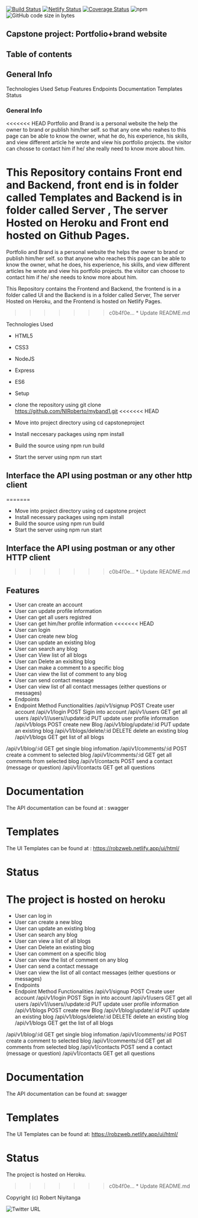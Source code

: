[![Build Status](https://travis-ci.com/NIRoberto/myband1.svg?branch=develop)](https://travis-ci.com/NIRoberto/myband1) [![Netlify Status](https://api.netlify.com/api/v1/badges/2d170af8-8240-4315-93ee-0efc4c5618af/deploy-status)](https://app.netlify.com/sites/robzweb/deploys) [![Coverage Status](https://coveralls.io/repos/github/NIRoberto/myband1/badge.svg?branch=ch-increase-coverage)](https://coveralls.io/github/NIRoberto/myband1?branch=ch-increase-coverage) ![npm](https://img.shields.io/npm/v/npm) ![GitHub code size in bytes](https://img.shields.io/github/languages/code-size/NIRoberto/myband1)
## Capstone project: Portfolio+brand website
## Table of contents
## General Info
Technologies Used
Setup
Features
Endpoints
Documentation
Templates
Status

### General Info
<<<<<<< HEAD
Portfolio and Brand is a personal website the help the owner to brand or publish him/her self. so that any one who reahes to this page can be able to know the owner, what he do, his experience, his skills, and view different article he wrote and view his portfolio projects. the visitor can chosse to contact him if he/ she really need to know more about him.

This Repository contains Front end and Backend, front end is in folder called Templates and Backend is in folder called Server , The server Hosted on Heroku and Front end hosted on Github Pages.
=======
Portfolio and Brand is a personal website the helps the owner to brand or publish him/her self. so that anyone who reaches this page can be able to know the owner, what he does, his experience, his skills, and view different articles he wrote and view his portfolio projects. the visitor can choose to contact him if he/ she needs to know more about him.

This Repository contains the Frontend and Backend, the frontend is in a folder called UI and the Backend is in a folder called Server, The server Hosted on Heroku, and the Frontend is hosted on Netlify Pages.
>>>>>>> c0b4f0e... * Update README.md

Technologies Used
- HTML5
- CSS3
- NodeJS
- Express
- ES6
- Setup

- clone the repository using git clone https://github.com/NIRoberto/myband1.git
<<<<<<< HEAD
- Move into project directory using cd capstoneproject
- Install neccesary packages using npm install
- Build the source using npm run build
- Start the server using npm run start

## Interface the API using postman or any other http client
=======
- Move into project directory using cd capstone project
- Install necessary packages using npm install
- Build the source using npm run build
- Start the server using npm run start

## Interface the API using postman or any other HTTP client
>>>>>>> c0b4f0e... * Update README.md
## Features
- User can create an account
- User can update profile information
- User can get all users registred
- User can get him/her profile information
<<<<<<< HEAD
- User can login
- User can create new blog
- User can update an existing blog
- User can search any blog
- User can View list of all blogs
- User can Delete an exisiting blog
- User can make a comment to a specific blog
- User can view the list of comment to any blog
- User can send contact message
- User can view list of all contact messages (either questions or messages)
- Endpoints
- Endpoint	Method	Functionalities
/api/v1/signup	POST	Create user account
/api/v1/login	POST	Sigin into account
/api/v1/users	GET	get all users
/api/v1//users//update:id	PUT	update user profile information
/api/v1/blogs	POST	create new Blog
/api/v1/blog/update/:id	PUT	update an existing blog
/api/v1/blogs/delete/:id	DELETE	delete an existing blog
/api/v1/blogs	GET	get list of all blogs

/api/v1/blog/:id	GET	get single blog infomation
/api/v1/comments/:id	POST	create a comment to selected blog
/api/v1/comments/:id	GET	get all comments from selected blog
/api/v1/contacts	POST	send a contact (message or question)
/api/v1/contacts	GET	get all questions

# Documentation
The API documentation can be found at : swagger 

# Templates
The UI Templates can be found at : https://robzweb.netlify.app/ui/html/

# Status
The project is hosted on heroku
=======
- User can log in
- User can create a new blog
- User can update an existing blog
- User can search any blog
- User can view a list of all blogs
- User can Delete an existing blog
- User can comment on a specific blog
- User can view the list of comment on any blog
- User can send a contact message
- User can view the list of all contact messages (either questions or messages)
- Endpoints
- Endpoint  Method  Functionalities
/api/v1/signup  POST    Create user account
/api/v1/login   POST    Sign in into account
/api/v1/users   GET get all users
/api/v1//users//update:id   PUT update user profile information
/api/v1/blogs   POST    create new Blog
/api/v1/blog/update/:id PUT update an existing blog
/api/v1/blogs/delete/:id    DELETE  delete an existing blog
/api/v1/blogs   GET get the list of all blogs

/api/v1/blog/:id    GET get single blog infomation
/api/v1/comments/:id    POST    create a comment to selected blog
/api/v1/comments/:id    GET get all comments from selected blog
/api/v1/contacts    POST    send a contact (message or question)
/api/v1/contacts    GET get all questions

# Documentation
The API documentation can be found at: swagger 

# Templates
The UI Templates can be found at: https://robzweb.netlify.app/ui/html/

# Status
The project is hosted on Heroku.
>>>>>>> c0b4f0e... * Update README.md

Copyright (c)  Robert Niyitanga

![Twitter URL](https://img.shields.io/twitter/url?style=social&url=https%3A%2F%2Ftwitter%2F%40RobertNiyitanga)
